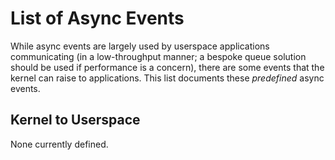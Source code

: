 
# List of Async Events

While async events are largely used by userspace applications communicating (in a low-throughput manner; a bespoke queue solution should be 
used if performance is a concern), there are some events that the kernel can raise to applications. This list documents these _predefined_
async events.

## Kernel to Userspace

None currently defined.
